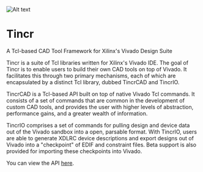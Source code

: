 ![Alt text](http://bradselw.github.io/tincr/logo.png)
# Tincr
A Tcl-based CAD Tool Framework for Xilinx's Vivado Design Suite

Tincr is a suite of Tcl libraries written for Xilinx's Vivado IDE. The goal of Tincr is to enable users to build their own CAD tools on top of Vivado. It facilitates this through two primary mechanisms, each of which are encapsulated by a distinct Tcl library, dubbed TincrCAD and TincrIO.

TincrCAD is a Tcl-based API built on top of native Vivado Tcl commands. It consists of a set of commands that are common in the development of custom CAD tools, and provides the user with higher levels of abstraction, performance gains, and a greater wealth of information.

TincrIO comprises a set of commands for pulling design and device data out of the Vivado sandbox into a open, parsable format. With TincrIO, users are able to generate XDLRC device descriptions and export designs out of Vivado into a "checkpoint" of EDIF and constraint files. Beta support is also provided for importing these checkpoints into Vivado.

You can view the API [here](http://bradselw.github.io/tincr/).
